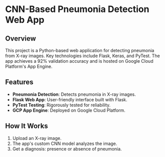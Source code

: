 # CNN-Based Pneumonia Detection Web App

## Overview

This project is a Python-based web application for detecting pneumonia from X-ray images. Key technologies include Flask, Keras, and PyTest. The app achieves a 92% validation accuracy and is hosted on Google Cloud Platform's App Engine.

## Features

- **Pneumonia Detection**: Detects pneumonia in X-ray images.
- **Flask Web App**: User-friendly interface built with Flask.
- **PyTest Testing**: Rigorously tested for reliability.
- **GCP App Engine**: Deployed on Google Cloud Platform.

## How It Works

1. Upload an X-ray image.
2. The app's custom CNN model analyzes the image.
3. Get a diagnosis: presence or absence of pneumonia.
